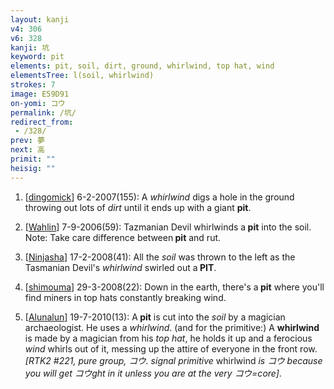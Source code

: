 ```yaml
---
layout: kanji
v4: 306
v6: 328
kanji: 坑
keyword: pit
elements: pit, soil, dirt, ground, whirlwind, top hat, wind
elementsTree: l(soil, whirlwind)
strokes: 7
image: E59D91
on-yomi: コウ
permalink: /坑/
redirect_from:
 - /328/
prev: 夢
next: 高
primit: ""
heisig: ""
---
```


1) [<a href="http://kanji.koohii.com/profile/dingomick">dingomick</a>] 6-2-2007(155): A <em>whirlwind</em> digs a hole in the ground throwing out lots of <em>dirt</em> until it ends up with a giant <strong>pit</strong>.

2) [<a href="http://kanji.koohii.com/profile/Wahlin">Wahlin</a>] 7-9-2006(59): Tazmanian Devil whirlwinds a<strong> pit</strong> into the soil. Note: Take care difference between<strong> pit</strong> and rut.

3) [<a href="http://kanji.koohii.com/profile/Ninjasha">Ninjasha</a>] 17-2-2008(41): All the <em>soil</em> was thrown to the left as the Tasmanian Devil&#039;s <em>whirlwind</em> swirled out a<strong> PIT</strong>.

4) [<a href="http://kanji.koohii.com/profile/shimouma">shimouma</a>] 29-3-2008(22): Down in the earth, there&#039;s a<strong> pit</strong> where you&#039;ll find miners in top hats constantly breaking wind.

5) [<a href="http://kanji.koohii.com/profile/Alunalun">Alunalun</a>] 19-7-2010(13): A<strong> pit</strong> is cut into the <em>soil</em> by a magician archaeologist. He uses a <em>whirlwind</em>. (and for the primitive:) A <strong>whirlwind</strong> is made by a magician from his <em>top hat</em>, he holds it up and a ferocious <em>wind</em> whirls out of it, messing up the attire of everyone in the front row. <em>[RTK2 #221, pure group, コウ. signal primitive </em>whirlwind<em> is コウ because you will get コウght in it unless you are at the very コウ=core]</em>.

